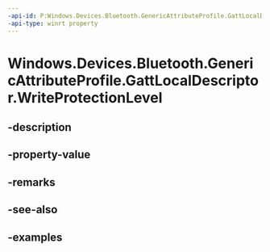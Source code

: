 ```yaml
---
-api-id: P:Windows.Devices.Bluetooth.GenericAttributeProfile.GattLocalDescriptor.WriteProtectionLevel
-api-type: winrt property
---
```


<!-- Property syntax.
public GattProtectionLevel WriteProtectionLevel { get; }
-->

# Windows.Devices.Bluetooth.GenericAttributeProfile.GattLocalDescriptor.WriteProtectionLevel

## -description

## -property-value

## -remarks

## -see-also

## -examples

